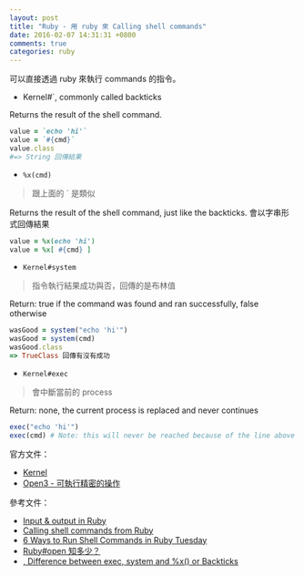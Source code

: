 ```yaml
---
layout: post
title: "Ruby - 用 ruby 來 Calling shell commands"
date: 2016-02-07 14:31:31 +0800
comments: true
categories: ruby
---
```


可以直接透過 ruby 來執行 commands 的指令。

<!-- more -->

* Kernel#\`, commonly called backticks

Returns the result of the shell command.

```ruby
value = `echo 'hi'`
value = `#{cmd}`
value.class
#=> String 回傳結果
```

* `%x(cmd)`

> 跟上面的 ` 是類似

Returns the result of the shell command, just like the backticks.
會以字串形式回傳結果

```ruby
value = %x(echo 'hi')
value = %x[ #{cmd} ]
```

* `Kernel#system`

> 指令執行結果成功與否，回傳的是布林值

Return: true if the command was found and ran successfully, false otherwise

```ruby
wasGood = system("echo 'hi'")
wasGood = system(cmd)
wasGood.class
=> TrueClass 回傳有沒有成功
```

* `Kernel#exec`

> 會中斷當前的 process

Return: none, the current process is replaced and never continues

```ruby
exec("echo 'hi'")
exec(cmd) # Note: this will never be reached because of the line above
```

官方文件：

* [Kernel](http://ruby-doc.org/core-2.3.0/Kernel.html)
* [Open3 - 可執行精密的操作](http://ruby-doc.org/stdlib-2.3.0/libdoc/open3/rdoc/Open3.html#method-c-pipeline)

參考文件：

* [Input & output in Ruby](http://zetcode.com/lang/rubytutorial/io/)
* [Calling shell commands from Ruby](http://stackoverflow.com/questions/2232/calling-shell-commands-from-ruby)
* [6 Ways to Run Shell Commands in Ruby Tuesday](http://tech.natemurray.com/2007/03/ruby-shell-commands.html)
* [Ruby#open 知多少？](https://blog.alphacamp.co/2016/06/30/ruby-open/)
* [, Difference between exec, system and %x() or Backticks](https://stackoverflow.com/questions/6338908/ruby-difference-between-exec-system-and-x-or-backticks)
